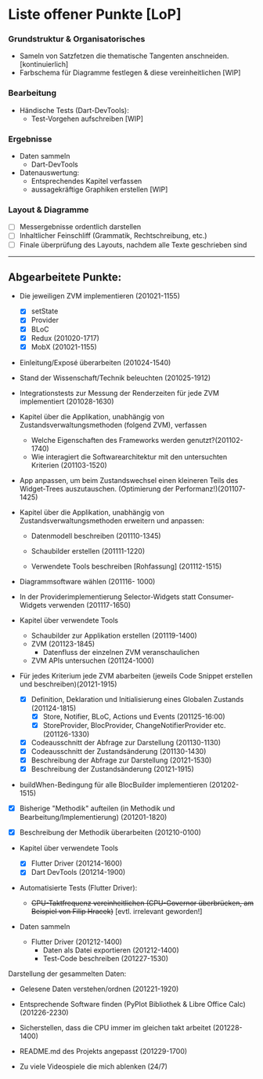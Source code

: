 # Liste offener Punkte [LoP]

### Grundstruktur & Organisatorisches

* Sameln von Satzfetzen die thematische Tangenten anschneiden. [kontinuierlich]
* Farbschema für Diagramme festlegen & diese vereinheitlichen [WIP]

### Bearbeitung

* Händische Tests (Dart-DevTools):
  * Test-Vorgehen aufschreiben [WIP]

### Ergebnisse

* Daten sammeln
  * Dart-DevTools
* Datenauswertung:
    * Entsprechendes Kapitel verfassen
  * aussagekräftige Graphiken erstellen [WIP]

### Layout & Diagramme

* [ ] Messergebnisse ordentlich darstellen
* [ ] Inhaltlicher Feinschliff (Grammatik, Rechtschreibung, etc.)
* [ ] Finale überprüfung des Layouts, nachdem alle Texte geschrieben sind
  
---

## Abgearbeitete Punkte:

* Die jeweiligen ZVM implementieren (201021-1155)
  * [x] setState
  * [x] Provider
  * [x] BLoC
  * [x] Redux (201020-1717)
  * [x] MobX (201021-1155)

* Einleitung/Exposé überarbeiten (201024-1540)

* Stand der Wissenschaft/Technik beleuchten (201025-1912)

* Integrationstests zur Messung der Renderzeiten für jede ZVM implementiert (201028-1630)
  
* Kapitel über die Applikation, unabhängig von Zustandsverwaltungsmethoden (folgend ZVM), verfassen
  * Welche Eigenschaften des Frameworks werden genutzt?(201102-1740)
  * Wie interagiert die Softwarearchitektur mit den untersuchten Kriterien (201103-1520)

* App anpassen, um beim Zustandswechsel einen kleineren Teils des Widget-Trees auszutauschen. (Optimierung der Performanz!)(201107-1425)

* Kapitel über die Applikation, unabhängig von Zustandsverwaltungsmethoden erweitern und anpassen:
  * Datenmodell beschreiben (201110-1345)
  * Schaubilder erstellen (201111-1220)

  * Verwendete Tools beschreiben [Rohfassung] (201112-1515)

* Diagrammsoftware wählen (201116- 1000)

* In der Providerimplementierung Selector-Widgets statt Consumer-Widgets verwenden (201117-1650)

* Kapitel über verwendete Tools
  * Schaubilder zur Applikation erstellen (201119-1400)
  * ZVM (201123-1845)
    * Datenfluss der einzelnen ZVM veranschaulichen
  * ZVM APIs untersuchen (201124-1000)

* Für jedes Kriterium jede ZVM abarbeiten (jeweils Code Snippet erstellen und beschreiben)(20121-1915)
  * [x] Definition, Deklaration und Initialisierung eines Globalen Zustands (201124-1815)
    * [x] Store, Notifier, BLoC, Actions und Events (201125-16:00)
    * [x] StoreProvider, BlocProvider, ChangeNotifierProvider etc. (201126-1330)
  * [x] Codeausschnitt der Abfrage zur Darstellung (201130-1130)
  * [x] Codeausschnitt der Zustandsänderung (201130-1430)
  * [x] Beschreibung der Abfrage zur Darstellung (20121-1530)
  * [x] Beschreibung der Zustandsänderung (20121-1915)
  
* buildWhen-Bedingung für alle BlocBuilder implementieren (201202-1515)

* [x] Bisherige "Methodik" aufteilen (in Methodik und Bearbeitung/Implementierung) (201201-1820)

* [x] Beschreibung der Methodik überarbeiten (201210-0100)

* Kapitel über verwendete Tools
  * [x] Flutter Driver (201214-1600)
  * [x] Dart DevTools (201214-1900)

* Automatisierte Tests (Flutter Driver):
  * ~~CPU-Taktfrequenz vereinheitlichen (CPU-Governor überbrücken, am Beispiel von Filip Hracek)~~ [evtl. irrelevant geworden!]
  
* Daten sammeln
  * Flutter Driver (201212-1400)
    * Daten als Datei exportieren (201212-1400)
    * Test-Code beschreiben (201227-1530)

  
Darstellung der gesammelten Daten:
  * Gelesene Daten verstehen/ordnen (201221-1920)
  * Entsprechende Software finden (PyPlot Bibliothek & Libre Office Calc) (201226-2230)

* Sicherstellen, dass die CPU immer im gleichen takt arbeitet (201228-1400)

* README.md des Projekts angepasst (201229-1700)
  
* Zu viele Videospiele die mich ablenken (24/7)
